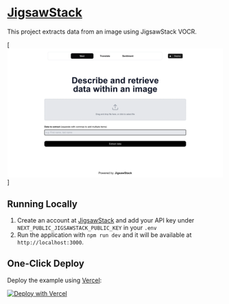 # [JigsawStack](https://www.jigsawStack.com)

This project extracts data from an image using JigsawStack VOCR.


[![JigsawStack VOCR](./public/screenshot.png)]

## Running Locally

1. Create an account at [JigsawStack](https://www.jigsawStack.com) and add your API key under `NEXT_PUBLIC_JIGSAWSTACK_PUBLIC_KEY` in your `.env`
3. Run the application with `npm run dev` and it will be available at `http://localhost:3000`.

## One-Click Deploy

Deploy the example using [Vercel](https://vercel.com?utm_source=github&utm_medium=readme&utm_campaign=vercel-examples):

[![Deploy with Vercel](https://vercel.com/button)](https://vercel.com/new/clone?repository-url=https%3A%2F%2Fgithub.com%2FJigsawStack%2Fjigsawstack-vercel-template&env=NEXT_PUBLIC_JIGSAWSTACK_PUBLIC_KEY)


